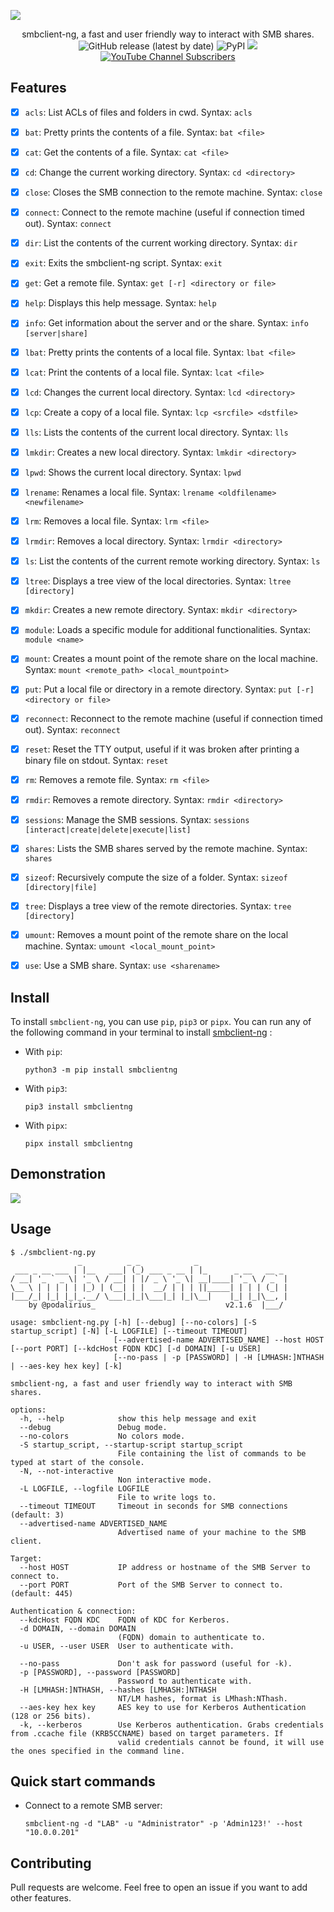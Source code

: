 ![](./.github/banner.png)

<p align="center">
    smbclient-ng, a fast and user friendly way to interact with SMB shares.
    <br>
    <img alt="GitHub release (latest by date)" src="https://img.shields.io/github/v/release/p0dalirius/smbclient-ng">
    <img alt="PyPI" src="https://img.shields.io/pypi/v/smbclientng">
    <a href="https://twitter.com/intent/follow?screen_name=podalirius_" title="Follow"><img src="https://img.shields.io/twitter/follow/podalirius_?label=Podalirius&style=social"></a>
    <a href="https://www.youtube.com/c/Podalirius_?sub_confirmation=1" title="Subscribe"><img alt="YouTube Channel Subscribers" src="https://img.shields.io/youtube/channel/subscribers/UCF_x5O7CSfr82AfNVTKOv_A?style=social"></a>
    <br>
</p>

## Features

- [x] `acls`: List ACLs of files and folders in cwd. Syntax: `acls`
- [x] `bat`: Pretty prints the contents of a file. Syntax: `bat <file>`
- [x] `cat`: Get the contents of a file. Syntax: `cat <file>`
- [x] `cd`: Change the current working directory. Syntax: `cd <directory>`
- [x] `close`: Closes the SMB connection to the remote machine. Syntax: `close`
- [x] `connect`: Connect to the remote machine (useful if connection timed out). Syntax: `connect`
- [x] `dir`: List the contents of the current working directory. Syntax: `dir`
- [x] `exit`: Exits the smbclient-ng script. Syntax: `exit`
- [x] `get`: Get a remote file. Syntax: `get [-r] <directory or file>`
- [x] `help`: Displays this help message. Syntax: `help`
- [x] `info`: Get information about the server and or the share. Syntax: `info [server|share]`
- [x] `lbat`: Pretty prints the contents of a local file. Syntax: `lbat <file>`
- [x] `lcat`: Print the contents of a local file. Syntax: `lcat <file>`
- [x] `lcd`: Changes the current local directory. Syntax: `lcd <directory>`
- [x] `lcp`: Create a copy of a local file. Syntax: `lcp <srcfile> <dstfile>`
- [x] `lls`: Lists the contents of the current local directory. Syntax: `lls`
- [x] `lmkdir`: Creates a new local directory. Syntax: `lmkdir <directory>`
- [x] `lpwd`: Shows the current local directory. Syntax: `lpwd`
- [x] `lrename`: Renames a local file. Syntax: `lrename <oldfilename> <newfilename>`
- [x] `lrm`: Removes a local file. Syntax: `lrm <file>`
- [x] `lrmdir`: Removes a local directory. Syntax: `lrmdir <directory>`
- [x] `ls`: List the contents of the current remote working directory. Syntax: `ls`
- [x] `ltree`: Displays a tree view of the local directories. Syntax: `ltree [directory]`
- [x] `mkdir`: Creates a new remote directory. Syntax: `mkdir <directory>`
- [x] `module`: Loads a specific module for additional functionalities. Syntax: `module <name>`
- [x] `mount`: Creates a mount point of the remote share on the local machine. Syntax: `mount <remote_path> <local_mountpoint>`
- [x] `put`: Put a local file or directory in a remote directory. Syntax: `put [-r] <directory or file>`
- [x] `reconnect`: Reconnect to the remote machine (useful if connection timed out). Syntax: `reconnect`
- [x] `reset`: Reset the TTY output, useful if it was broken after printing a binary file on stdout. Syntax: `reset`
- [x] `rm`: Removes a remote file. Syntax: `rm <file>`
- [x] `rmdir`: Removes a remote directory. Syntax: `rmdir <directory>`
- [x] `sessions`: Manage the SMB sessions. Syntax: `sessions [interact|create|delete|execute|list]`
- [x] `shares`: Lists the SMB shares served by the remote machine. Syntax: `shares`
- [x] `sizeof`: Recursively compute the size of a folder. Syntax: `sizeof [directory|file]`
- [x] `tree`: Displays a tree view of the remote directories. Syntax: `tree [directory]`
- [x] `umount`: Removes a mount point of the remote share on the local machine. Syntax: `umount <local_mount_point>`
- [x] `use`: Use a SMB share. Syntax: `use <sharename>`


## Install

To install `smbclient-ng`, you can use `pip`, `pip3` or `pipx`. You can run any of the following command in your terminal to install [smbclient-ng](https://github.com/p0dalirius/smbclient-ng) :

+ With `pip`:
    ```
    python3 -m pip install smbclientng
    ```

+ With `pip3`:
    ```
    pip3 install smbclientng
    ```
    
+ With `pipx`:
    ```
    pipx install smbclientng
    ```

## Demonstration

![](./.github/example.png)

## Usage

```
$ ./smbclient-ng.py 
               _          _ _            _                    
 ___ _ __ ___ | |__   ___| (_) ___ _ __ | |_      _ __   __ _ 
/ __| '_ ` _ \| '_ \ / __| | |/ _ \ '_ \| __|____| '_ \ / _` |
\__ \ | | | | | |_) | (__| | |  __/ | | | ||_____| | | | (_| |
|___/_| |_| |_|_.__/ \___|_|_|\___|_| |_|\__|    |_| |_|\__, |
    by @podalirius_                             v2.1.6  |___/  
    
usage: smbclient-ng.py [-h] [--debug] [--no-colors] [-S startup_script] [-N] [-L LOGFILE] [--timeout TIMEOUT]
                       [--advertised-name ADVERTISED_NAME] --host HOST [--port PORT] [--kdcHost FQDN KDC] [-d DOMAIN] [-u USER]
                       [--no-pass | -p [PASSWORD] | -H [LMHASH:]NTHASH | --aes-key hex key] [-k]

smbclient-ng, a fast and user friendly way to interact with SMB shares.

options:
  -h, --help            show this help message and exit
  --debug               Debug mode.
  --no-colors           No colors mode.
  -S startup_script, --startup-script startup_script
                        File containing the list of commands to be typed at start of the console.
  -N, --not-interactive
                        Non interactive mode.
  -L LOGFILE, --logfile LOGFILE
                        File to write logs to.
  --timeout TIMEOUT     Timeout in seconds for SMB connections (default: 3)
  --advertised-name ADVERTISED_NAME
                        Advertised name of your machine to the SMB client.

Target:
  --host HOST           IP address or hostname of the SMB Server to connect to.
  --port PORT           Port of the SMB Server to connect to. (default: 445)

Authentication & connection:
  --kdcHost FQDN KDC    FQDN of KDC for Kerberos.
  -d DOMAIN, --domain DOMAIN
                        (FQDN) domain to authenticate to.
  -u USER, --user USER  User to authenticate with.

  --no-pass             Don't ask for password (useful for -k).
  -p [PASSWORD], --password [PASSWORD]
                        Password to authenticate with.
  -H [LMHASH:]NTHASH, --hashes [LMHASH:]NTHASH
                        NT/LM hashes, format is LMhash:NThash.
  --aes-key hex key     AES key to use for Kerberos Authentication (128 or 256 bits).
  -k, --kerberos        Use Kerberos authentication. Grabs credentials from .ccache file (KRB5CCNAME) based on target parameters. If
                        valid credentials cannot be found, it will use the ones specified in the command line.
```

## Quick start commands

 + Connect to a remote SMB server:
    ```
    smbclient-ng -d "LAB" -u "Administrator" -p 'Admin123!' --host "10.0.0.201"
    ```

## Contributing

Pull requests are welcome. Feel free to open an issue if you want to add other features.
